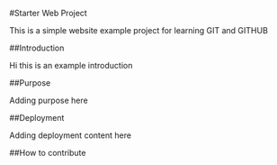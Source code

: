 #Starter Web Project

This is a simple website example project for learning GIT and GITHUB

##Introduction

Hi this is an example introduction

##Purpose

Adding purpose here

##Deployment

Adding deployment content here 

##How to contribute